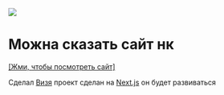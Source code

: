 ![](https://i.ibb.co/WynykJq/nekoworldsmini.png)

#

# Можна сказать сайт нк
 [[Жми, чтобы посмотреть сайт]](https://nekocorp.gq)

Сделал [Визя](https://t.me/wesleezz) проект сделан на [Next.js](https://nextjs.org) он будет развиваться
